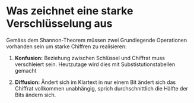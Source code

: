 # Was zeichnet eine starke Verschlüsselung aus

Gemäss dem Shannon-Theorem müssen zwei Grundlegende Operationen vorhanden sein um starke Chiffren zu realisieren:

1.    **Konfusion:** Beziehung zwischen Schlüssel und Chiffrat muss verschleiert sein. Heutzutage wird dies mit Substistutionstabellen gemacht

2.    **Diffusion:** Ändert sich im Klartext in nur einem Bit ändert sich das Chiffrat vollkommen unabhängig, sprich durchschnittlich die Hälfte der Bits ändern sich.

